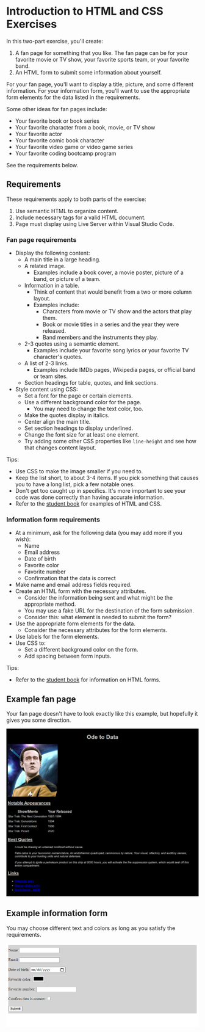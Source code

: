 # Introduction to HTML and CSS Exercises

In this two-part exercise, you'll create:
1. A fan page for something that you like. The fan page can be for your favorite movie or TV show, your favorite sports team, or your favorite band.
2. An HTML form to submit some information about yourself.

For your fan page, you'll want to display a title, picture, and some different information. For your information form, you'll want to use the appropriate form elements for the data listed in the requirements.

Some other ideas for fan pages include:
- Your favorite book or book series
- Your favorite character from a book, movie, or TV show
- Your favorite actor
- Your favorite comic book character
- Your favorite video game or video game series
- Your favorite coding bootcamp program

See the requirements below.

## Requirements

These requirements apply to both parts of the exercise:

1. Use semantic HTML to organize content.
2. Include necessary tags for a valid HTML document.
3. Page must display using Live Server within Visual Studio Code.

### Fan page requirements

- Display the following content:
  - A main title in a large heading.
  - A related image.
    - Examples include a book cover, a movie poster, picture of a band, or picture of a team.
  - Information in a table.
    - Think of content that would benefit from a two or more column layout.
    - Examples include:
      - Characters from movie or TV show and the actors that play them.
      - Book or movie titles in a series and the year they were released.
      - Band members and the instruments they play.
  - 2-3 quotes using a semantic element.
    - Examples include your favorite song lyrics or your favorite TV character's quotes.
  - A list of 2-3 links.
    - Examples include IMDb pages, Wikipedia pages, or official band or team sites.
  - Section headings for table, quotes, and link sections.
- Style content using CSS:
  - Set a font for the page or certain elements.
  - Use a different background color for the page.
    - You may need to change the text color, too.
  - Make the quotes display in italics.
  - Center align the main title.
  - Set section headings to display underlined.
  - Change the font size for at least one element.
  - Try adding some other CSS properties like `line-height` and see how that changes content layout.

Tips:
- Use CSS to make the image smaller if you need to.
- Keep the list short, to about 3-4 items. If you pick something that causes you to have a long list, pick a few notable ones.
- Don't get too caught up in specifics. It's more important to see your code was done correctly than having accurate information.
- Refer to the [student book](https://book.techelevator.com/v2_4/content/intro-html-css.html) for examples of HTML and CSS.

### Information form requirements

- At a minimum, ask for the following data (you may add more if you wish):
  - Name
  - Email address
  - Date of birth
  - Favorite color
  - Favorite number
  - Confirmation that the data is correct
- Make name and email address fields required.
- Create an HTML form with the necessary attributes.
  - Consider the information being sent and what might be the appropriate method.
  - You may use a fake URL for the destination of the form submission.
  - Consider this: what element is needed to submit the form?
- Use the appropriate form elements for the data.
  - Consider the necessary attributes for the form elements.
- Use labels for the form elements.
- Use CSS to:
  - Set a different background color on the form.
  - Add spacing between form inputs.

Tips:
- Refer to the [student book](https://book.techelevator.com/v2_4/content/intro-html-css.html#forms) for information on HTML forms.

## Example fan page

Your fan page doesn't have to look exactly like this example, but hopefully it gives you some direction.

![Fan Page Example](./img/fanpage-example.png)

## Example information form

You may choose different text and colors as long as you satisfy the requirements.

![Information Form Example](./img/infoform-example.png)

